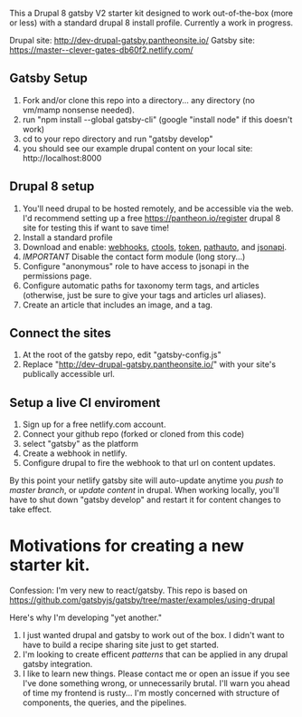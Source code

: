 
This a Drupal 8 gatsby V2 starter kit designed to work out-of-the-box (more or less) with a standard drupal 8 install profile. Currently a work in progress.

Drupal site: http://dev-drupal-gatsby.pantheonsite.io/
Gatsby site: https://master--clever-gates-db60f2.netlify.com/

## Gatsby Setup 
1. Fork and/or clone this repo into a directory... any directory (no vm/mamp nonsense needed). 
2. run "npm install --global gatsby-cli" (google "install node" if this doesn't work)
3. cd to your repo directory and run "gatsby develop" 
4. you should see our example drupal content on your local site: http://localhost:8000 

## Drupal 8 setup 
1. You'll need drupal to be hosted remotely, and be accessible via the web. I'd recommend setting up a free https://pantheon.io/register drupal 8 site for testing this if want to save time! 
3. Install a standard profile
4. Download and enable: [webhooks](https://www.drupal.org/project/webhooks), [ctools](https://www.drupal.org/project/ctools), [token](https://www.drupal.org/project/token), [pathauto](https://www.drupal.org/project/pathauto), and [jsonapi](https://www.drupal.org/project/jsonapi). 
6. *IMPORTANT* Disable the contact form module (long story...)
7. Configure "anonymous" role to have access to jsonapi in the permissions page. 
8. Configure automatic paths for taxonomy term tags, and articles (otherwise, just be sure to give your tags and articles url aliases). 
9. Create an article that includes an image, and a tag. 

## Connect the sites 
1. At the root of the gatsby repo, edit "gatsby-config.js" 
2. Replace "http://dev-drupal-gatsby.pantheonsite.io/" with your site's publically accessible url. 

## Setup a live CI enviroment 
1. Sign up for a free netlify.com account. 
2. Connect your github repo (forked or cloned from this code)
3. select "gatsby" as the platform
4. Create a webhook in netlify. 
5. Configure drupal to fire the webhook to that url on content updates. 

By this point your netlify gatsby site will auto-update anytime you *push to master branch*, or *update content* in drupal. When working locally, you'll have to shut down "gatsby develop" and restart it for content changes to take effect. 

# Motivations for creating a new starter kit. 
Confession: I'm very new to react/gatsby. This repo is based on https://github.com/gatsbyjs/gatsby/tree/master/examples/using-drupal

Here's why I'm developing "yet another." 
1. I just wanted drupal and gatsby to work out of the box. I didn't want to have to build a recipe sharing site just to get started. 
2. I'm looking to create efficent *patterns* that can be applied in any drupal gatsby integration.
3. I like to learn new things. Please contact me or open an issue if you see I've done something wrong, or unnecessarily brutal. I'll warn you ahead of time my frontend is rusty... I'm mostly concerned with structure of components, the queries, and the pipelines. 


